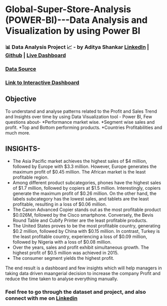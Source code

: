 # Global-Super-Store-Analysis (POWER-BI)---Data Analysis and Visualization by using Power BI

### 📊 Data Analysis Project 📈 - by Aditya Shankar [LinkedIn](https://www.linkedin.com/in/adityashankar28/) | [Github](https://github.com/adityashankar28) | [Live Dashboard](https://www.novypro.com/profile_projects/adityashankar)

### [Data Source](https://powerbidocs.com/wp-content/uploads/2021/01/global_superstore_2016.xlsx)

### [Link to Interactive Dashboard](https://www.novypro.com/profile_projects/adityashankar)

## Objective 
To understand and analyse patterns related to the Profit and Sales Trend and Insights over time by using Data Visualization tool - Power BI,
Few questions about-
*Performance market wise.
*Segment wise sales and profit.
*Top and Bottom performing products.
*Countries Profitabilities and much more.

## INSIGHTS-
* The Asia Pacific market achieves the highest sales of $4 million, followed by Europe with $3.3 million. However, Europe generates 
   the maximum profit of $0.45 million. The African market is the least profitable region.
* Among different product subcategories, phones have the highest sales of $1.7 million, followed by copiers at $1.5 million. 
   Interestingly, copiers generate the maximum profit of $0.26 million. On the other hand, the labels subcategory has the lowest sales, 
   and tablets are the least profitable, resulting in a loss of $0.06 million.
* The Canon Advanced Copier stands out as the most profitable product $0.026M, followed by the Cisco smartphone. 
   Conversely, the Bevis Round Table and Cubify Printer are the least profitable products.
* The United States proves to be the most profitable country, generating $0.2 million, followed by China with $0.15 million. In contrast, 
   Turkey is the least profitable country, experiencing a loss of $0.09 million, followed by Nigeria with a loss of $0.08 million.
* Over the years, sales and profit exhibit simultaneous growth. The highest profit of $0.5 million was achieved in 
   2015.
* The consumer segment yields the highest profit.



The end result is a dashboard and few insights which will help managers in taking data driven maangerial decision to increase the company Profit and reduce the time taken to analyse everything manually.

### Feel free to go through the dataset and project, and also connect with me on [Linkedin](https://www.linkedin.com/in/adityashankar28/)
